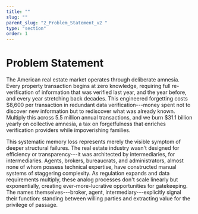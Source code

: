 ```yaml
---
title: ""
slug: ""
parent_slug: "2_Problem_Statement_v2 "
type: "section"
order: 1
---
```


# Problem Statement

The American real estate market operates through deliberate amnesia.
Every property transaction begins at zero knowledge, requiring full
re-verification of information that was verified last year, and the year
before, and every year stretching back decades. This engineered
forgetting costs \$8,600 per transaction in redundant data
verification---money spent not to discover new information but to
rediscover what was already known. Multiply this across 5.5 million
annual transactions, and we burn \$31.1 billion yearly on collective
amnesia, a tax on forgetfulness that enriches verification providers
while impoverishing families.

This systematic memory loss represents merely the visible symptom of
deeper structural failures. The real estate industry wasn't designed for
efficiency or transparency---it was architected by intermediaries, for
intermediaries. Agents, brokers, bureaucrats, and administrators, almost
none of whom possess technical expertise, have constructed manual
systems of staggering complexity. As regulation expands and data
requirements multiply, these analog processes don't scale linearly but
exponentially, creating ever-more-lucrative opportunities for
gatekeeping. The names themselves---broker, agent,
intermediary---explicitly signal their function: standing between
willing parties and extracting value for the privilege of passage.
